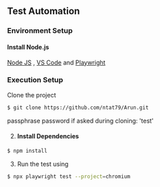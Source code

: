 ## Test Automation

### Environment Setup

#### Install Node.js 
[Node JS](https://nodejs.org/en) ,
[VS Code](https://code.visualstudio.com/) and
[Playwright](https://playwright.dev/docs/intro)

### Execution Setup
Clone the project 
```bash
$ git clone https://github.com/ntat79/Arun.git
```
passphrase password if asked during cloning: 'test'

2. #### Install Dependencies

```bash
$ npm install
```

3. Run the test using
```bash
$ npx playwright test --project=chromium
```
